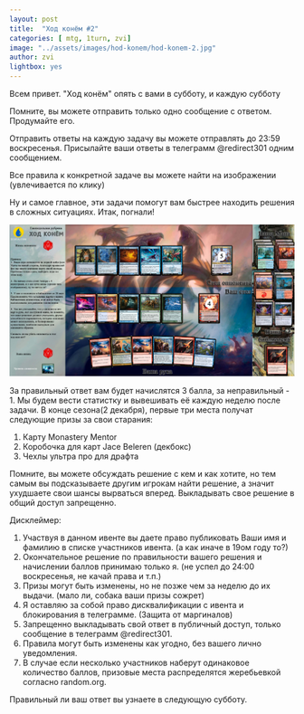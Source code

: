 ```yaml
---
layout: post
title:  "Ход конём #2"
categories: [ mtg, 1turn, zvi]
image: "../assets/images/hod-konem/hod-konem-2.jpg"
author: zvi
lightbox: yes
---
```


Всем привет. "Ход конём" опять с вами в субботу, и каждую субботу

Помните, вы можете отправить только одно сообщение с ответом. Продумайте его.

Отправить ответы на каждую задачу вы можете отправлять до 23:59 воскресенья. Присылайте ваши ответы в телеграмм @redirect301 одним сообщением.

Все правила к конкретной задаче вы можете найти на изображении (увлечивается по клику)

Ну и самое главное, эти задачи помогут вам быстрее находить решения в сложных ситуациях. Итак, погнали!

<a data-fancybox="gallery" href="../assets/images/hod-konem/hod-konem-2.jpg"><img src="../assets/images/hod-konem/hod-konem-2.jpg"></a>

За правильный ответ вам будет начислятся 3 балла, за неправильный - 1. Мы будем вести статистку и вывешивать её каждую неделю после задачи. В конце сезона(2 декабря), первые три места получат следующие призы за свои старания:

1. Карту Monastery Mentor
2. Коробочка для карт Jace Beleren (декбокс)
3. Чехлы ультра про для драфта

Помните, вы можете обсуждать решение с кем и как хотите, но тем самым вы подсказываете другим игрокам найти решение, а значит ухудшаете свои шансы вырваться вперед.
Выкладывать свое решение в общий доступ запрещенно.

Дисклеймер:

1. Участвуя в данном ивенте вы даете право публиковать Ваши имя и фамилию в списке участников ивента. (а как иначе в 19ом году то?)
2. Окончательное решение по правильности вашего решения и начислении баллов принимаю только я. (не успел до 24:00 воскресенья, не качай права и т.п.)
3. Призы могут быть изменены, но не позже чем за неделю до их выдачи. (мало ли, собака ваши призы сожрет)
4. Я оставляю за собой право дисквалификации с ивента и блокирования в телеграмме. (Защита от маргиналов)
5. Запрещенно выкладывать свой ответ в публичный доступ, только сообщение в телеграмм @redirect301.
6. Правила могут быть изменены как угодно, без вашего лично уведомления.
7. В случае если несколько участников наберут одинаковое количество баллов, призовые места распределятся жеребьевкой согласно random.org.

Правильный ли ваш ответ вы узнаете в следующую субботу.